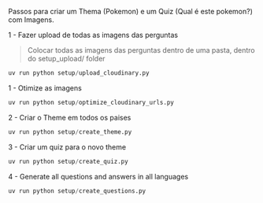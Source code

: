 Passos para criar um Thema (Pokemon) e um Quiz (Qual é este pokemon?) com Imagens.





1 - Fazer upload de todas as imagens das perguntas
>Colocar todas as imagens das perguntas dentro de uma pasta, dentro do setup_upload/ folder
```python 
uv run python setup/upload_cloudinary.py
```

1 - Otimize as imagens
```python
uv run python setup/optimize_cloudinary_urls.py
```

2 - Criar o Theme em todos os paises
```python
uv run python setup/create_theme.py
```

3 - Criar um quiz para o novo theme
```python
uv run python setup/create_quiz.py
```

4 - Generate all questions and answers in all languages
```python
uv run python setup/create_questions.py
```